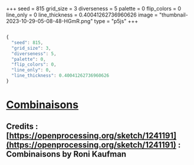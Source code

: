 +++
seed = 815
grid_size = 3
diverseness = 5
palette = 0
flip_colors = 0
line_only = 0
line_thickness = 0.40041262736960626
image = "thumbnail-2023-10-29-05-08-48-HGmR.png"
type = "p5js"
+++


~~~javascript

{
  "seed": 815,
  "grid_size": 3,
  "diverseness": 5,
  "palette": 0,
  "flip_colors": 0,
  "line_only": 0,
  "line_thickness": 0.40041262736960626
}

~~~




# [Combinaisons](https://openprocessing.org/sketch/2065396)
## Credits : [https://openprocessing.org/sketch/1241191](https://openprocessing.org/sketch/1241191) : Combinaisons by Roni Kaufman


